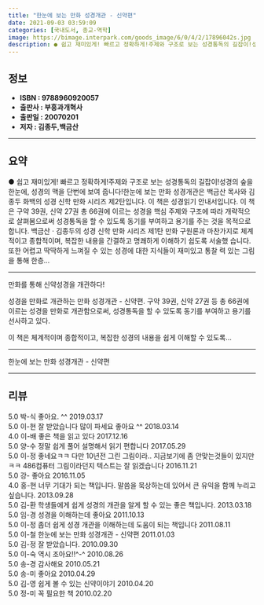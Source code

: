 ```yaml
---
title: "한눈에 보는 만화 성경개관 - 신약편"
date: 2021-09-03 03:59:09
categories: [국내도서, 종교-역학]
image: https://bimage.interpark.com/goods_image/6/0/4/2/17896042s.jpg
description: ● 쉽고 재미있게! 빠르고 정확하게!주제와 구조로 보는 성경통독의 길잡이!성경의 숲을 한눈에, 성경의 맥을 단번에 보여 줍니다!한눈에 보는 만화 성경개관은 백금산 목사와 김종두 화백의 성경 신학 만화 시리즈 제2탄입니다. 이 책은 성경읽기 안내서입니다. 이 책은 구약 39권, 신약
---
```


## **정보**

- **ISBN : 9788960920057**
- **출판사 : 부흥과개혁사**
- **출판일 : 20070201**
- **저자 : 김종두,백금산**

------



## **요약**

●  쉽고 재미있게! 빠르고 정확하게!주제와 구조로 보는 성경통독의 길잡이!성경의 숲을 한눈에, 성경의 맥을 단번에 보여 줍니다!한눈에 보는 만화 성경개관은 백금산 목사와 김종두 화백의 성경  신학 만화 시리즈 제2탄입니다. 이 책은 성경읽기 안내서입니다. 이 책은 구약 39권, 신약 27권 총 66권에 이르는 성경을 핵심 주제와 구조에 따라 개략적으로 살펴봄으로써 성경통독을 할 수 있도록 동기를 부여하고 용기를 주는 것을 목적으로 합니다. 백금산 · 김종두의 성경  신학 만화 시리즈 제1탄 만화 구원론과 마찬가지로  체계적이고 종합적이며, 복잡한 내용을 간결하고 명쾌하게 이해하기 쉽도록 서술했 습니다. 또한 어렵고 딱딱하게 느껴질 수 있는 성경에 대한 지식들이 재미있고 통찰 력 있는 그림을 통해 한층...

------

만화를 통해 신약성경을 개관하다!

성경을 만화로 개관하는 만화 성경개관 - 신약편. 구약 39권, 신약 27권 등 총 66권에 이르는 성경을 만화로 개관함으로써, 성경통독을 할 수 있도록 동기를 부여하고 용기를 선사하고 있다. 

이 책은 체계적이며 종합적이고, 복잡한 성경의 내용을 쉽게 이해할 수 있도록... 

------


한눈에 보는 만화 성경개관 - 신약편 

------


## **리뷰** 

5.0 박-식 좋아요. ^^ 2019.03.17 <br/>5.0 이-현 잘 받았습니다 많이 파세요 좋아요 ^^  2018.03.14 <br/>4.0 이-배 좋은 책을 읽고 있다  2017.12.16 <br/>5.0 양-수 정말 쉽게 풀어 설명해서 읽기 편합니다 2017.05.29 <br/>5.0 이-정 좋네요ㅋㅋ 다만 10년전 그린 그림이라.. 지금보기에 좀 안맞는것들이 있지만ㅋㅋ
486컴퓨터 그림이라던지
텍스트는 잘 읽겠습니다 2016.11.21 <br/>5.0 강- 좋아요 2016.11.05 <br/>4.0 홍-현 너무 기대가 되는 책입니다. 말씀을 묵상하는데 있어서 큰 유익을 함께 누리고 싶습니다. 2013.09.28 <br/>5.0 김-환 학생들에게 쉽게 성경의 개관을 알게 할 수 있는 좋은 책입니다. 2013.03.18 <br/>5.0 임-경 성경을 이해하는데 좋아요 2011.10.13 <br/>5.0 이-정 좀더 쉽게 성경 개관을 이해하는데 도움이 되는 책입니다 2011.08.11 <br/>5.0 이-철 한눈에 보는 만화 성경개관 - 신약편 2011.01.03 <br/>5.0 김-정 잘 받았습니다. 2010.09.30 <br/>5.0 이-숙 역시 조아요!!^-^ 2010.08.26 <br/>5.0 송-경 감사해요 2010.05.21 <br/>5.0 송-미 좋아요 2010.04.29 <br/>5.0 김-영 쉽게 볼 수 있는 신약이야기 2010.04.20 <br/>5.0 정-미 꼭 필요한 책 2010.02.20 <br/>